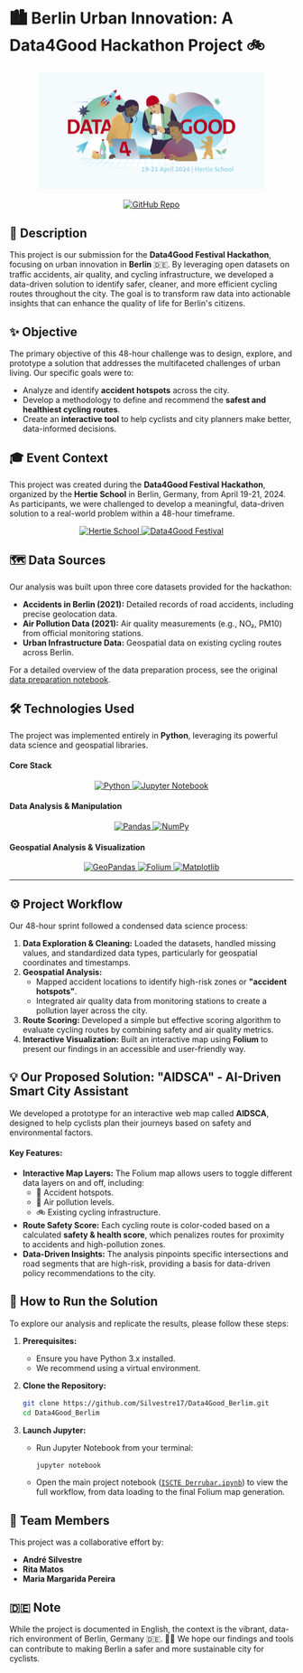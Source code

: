 # 🏙️ Berlin Urban Innovation: A Data4Good Hackathon Project 🚲

<p align="center">
    <a href="https://www.hertie-school.org/en/data4good-festival/">
        <img src="./img/Data4Good Festival.png" alt="Berlin Data4Good Project Banner" width="400">
    </a>
</p>

<p align="center">
    <!-- Project Links -->
    <a href="https://github.com/Silvestre17/Data4Good_Berlim"><img src="https://img.shields.io/badge/Project_Repo-100000?style=for-the-badge&logo=github&logoColor=white" alt="GitHub Repo"></a>
</p> 

## 📝 Description

This project is our submission for the **Data4Good Festival Hackathon**, focusing on urban innovation in **Berlin** 🇩🇪. By leveraging open datasets on traffic accidents, air quality, and cycling infrastructure, we developed a data-driven solution to identify safer, cleaner, and more efficient cycling routes throughout the city. The goal is to transform raw data into actionable insights that can enhance the quality of life for Berlin's citizens.

## ✨ Objective

The primary objective of this 48-hour challenge was to design, explore, and prototype a solution that addresses the multifaceted challenges of urban living. Our specific goals were to:

*   Analyze and identify **accident hotspots** across the city.
*   Develop a methodology to define and recommend the **safest and healthiest cycling routes**.
*   Create an **interactive tool** to help cyclists and city planners make better, data-informed decisions.

## 🎓 Event Context

This project was created during the **Data4Good Festival Hackathon**, organized by the **Hertie School** in Berlin, Germany, from April 19-21, 2024. As participants, we were challenged to develop a meaningful, data-driven solution to a real-world problem within a 48-hour timeframe.

<p align="center">
    <a href="https://www.hertie-school.org/">
        <img src="https://img.shields.io/badge/Hertie_School-003A70?style=for-the-badge" alt="Hertie School" />
    </a>
    <a href="#">
        <img src="https://img.shields.io/badge/Data4Good_Festival-228B22?style=for-the-badge" alt="Data4Good Festival" />
    </a>
</p>

## 🗺️ Data Sources

Our analysis was built upon three core datasets provided for the hackathon:

*   **Accidents in Berlin (2021):** Detailed records of road accidents, including precise geolocation data.
*   **Air Pollution Data (2021):** Air quality measurements (e.g., NO₂, PM10) from official monitoring stations.
*   **Urban Infrastructure Data:** Geospatial data on existing cycling routes across Berlin.

For a detailed overview of the data preparation process, see the original [data preparation notebook](./data-preparation.ipynb).

## 🛠️ Technologies Used

The project was implemented entirely in **Python**, leveraging its powerful data science and geospatial libraries.

#### Core Stack
<p align="center">
    <a href="https://www.python.org/">
        <img src="https://img.shields.io/badge/Python-3776AB?style=for-the-badge&logo=python&logoColor=white" alt="Python" />
    </a>
    <a href="https://jupyter.org/">
        <img src="https://img.shields.io/badge/Jupyter-F37626?style=for-the-badge&logo=jupyter&logoColor=white" alt="Jupyter Notebook" />
    </a>
</p>

#### Data Analysis & Manipulation
<p align="center">
    <a href="https://pandas.pydata.org/">
        <img src="https://img.shields.io/badge/Pandas-150458?style=for-the-badge&logo=pandas&logoColor=white" alt="Pandas" />
    </a>
    <a href="https://numpy.org/">
        <img src="https://img.shields.io/badge/NumPy-013243?style=for-the-badge&logo=numpy&logoColor=white" alt="NumPy" />
    </a>
</p>

#### Geospatial Analysis & Visualization
<p align="center">
    <a href="https://geopandas.org/">
        <img src="https://img.shields.io/badge/GeoPandas-139453?style=for-the-badge" alt="GeoPandas" />
    </a>
    <a href="https://python-visualization.github.io/folium/">
        <img src="https://img.shields.io/badge/Folium-3E8E41?style=for-the-badge&logo=leaflet&logoColor=white" alt="Folium" />
    </a>
    <a href="https://matplotlib.org/">
        <img src="https://img.shields.io/badge/Matplotlib-D3D3D3?style=for-the-badge&logo=matplotlib&logoColor=black" alt="Matplotlib" />
    </a>
</p>

---

## ⚙️ Project Workflow

Our 48-hour sprint followed a condensed data science process:

1.  **Data Exploration & Cleaning:** Loaded the datasets, handled missing values, and standardized data types, particularly for geospatial coordinates and timestamps.
2.  **Geospatial Analysis:**
    *   Mapped accident locations to identify high-risk zones or **"accident hotspots"**.
    *   Integrated air quality data from monitoring stations to create a pollution layer across the city.
3.  **Route Scoring:** Developed a simple but effective scoring algorithm to evaluate cycling routes by combining safety and air quality metrics.
4.  **Interactive Visualization:** Built an interactive map using **Folium** to present our findings in an accessible and user-friendly way.

## 💡 Our Proposed Solution: "AIDSCA" - AI-Driven Smart City Assistant

We developed a prototype for an interactive web map called **AIDSCA**, designed to help cyclists plan their journeys based on safety and environmental factors.

#### Key Features:
*   **Interactive Map Layers:** The Folium map allows users to toggle different data layers on and off, including:
    *   📍 Accident hotspots.
    *   💨 Air pollution levels.
    *   🚲 Existing cycling infrastructure.
*   **Route Safety Score:** Each cycling route is color-coded based on a calculated **safety & health score**, which penalizes routes for proximity to accidents and high-pollution zones.
*   **Data-Driven Insights:** The analysis pinpoints specific intersections and road segments that are high-risk, providing a basis for data-driven policy recommendations to the city.

## 🚀 How to Run the Solution

To explore our analysis and replicate the results, please follow these steps:

1.  **Prerequisites:**
    *   Ensure you have Python 3.x installed.
    *   We recommend using a virtual environment.

2.  **Clone the Repository:**
    ```bash
    git clone https://github.com/Silvestre17/Data4Good_Berlim.git
    cd Data4Good_Berlim
    ```
3.  **Launch Jupyter:**
    *   Run Jupyter Notebook from your terminal:
        ```bash
        jupyter notebook
        ```
    *   Open the main project notebook ([`ISCTE Derrubar.ipynb`](./ISCTE%20Derrubar.ipynb)) to view the full workflow, from data loading to the final Folium map generation.

## 👥 Team Members

This project was a collaborative effort by:
*   **André Silvestre**
*   **Rita Matos**
*   **Maria Margarida Pereira**

## 🇩🇪 Note

While the project is documented in English, the context is the vibrant, data-rich environment of Berlin, Germany 🇩🇪. 🍺🥨 We hope our findings and tools can contribute to making Berlin a safer and more sustainable city for cyclists.